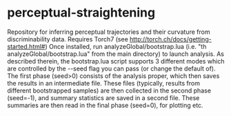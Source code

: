# perceptual-straightening

Repository for inferring perceptual trajectories and their curvature from discriminability data. Requires Torch7 (see http://torch.ch/docs/getting-started.html#)
Once installed, run analyzeGlobal/bootstrap.lua (i.e. "th analyzeGlobal/bootstrap.lua" from the main directory) to launch analysis. As described therein, the bootstrap.lua script supports 3 different modes which are controlled by the --seed flag you can pass (or change the default of). The first phase (seed>0) consists of the analysis proper, which then saves the results in an intermediate file. These files (typically, results from different bootstrapped samples) are then collected in the second phase (seed=-1), and summary statistics are saved in a second file. These summaries are then read in the final phase (seed=0), for plotting etc.
